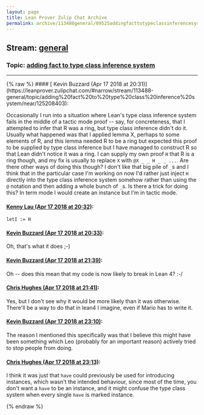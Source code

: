 ```yaml
---
layout: page
title: Lean Prover Zulip Chat Archive 
permalink: archive/113488general/09525addingfacttotypeclassinferencesystem.html
---
```


## Stream: [general](https://leanprover-community.github.io/archive/113488general/index.html)
### Topic: [adding fact to type class inference system](https://leanprover-community.github.io/archive/113488general/09525addingfacttotypeclassinferencesystem.html)

---

<base href="https://leanprover.zulipchat.com">
{% raw %}
#### [ Kevin Buzzard (Apr 17 2018 at 20:31)](https://leanprover.zulipchat.com/#narrow/stream/113488-general/topic/adding%20fact%20to%20type%20class%20inference%20system/near/125208403):
<p>Occasionally I run into a situation where Lean's type class inference system fails in the middle of a tactic mode proof -- say, for concreteness, that I attempted to infer that R was a ring, but type class inference didn't do it. Usually what happened was that I applied lemma X, perhaps to some elements of R, and this lemma needed R to be a ring but expected this proof to be supplied by type class inference but I have managed to construct R so that Lean didn't notice it was a ring. I can supply my own proof <code>H</code> that R is a ring though, and my fix is usually to replace <code>X</code> with <code>@X _ _ H _ _ ...</code>. Are there other ways of doing this though? I don't like that big pile of <code>_</code>s and I think that in the particular case I'm working on now I'd rather just inject <code>H</code> directly into the type class inference system somehow rather than using the <code>@</code> notation and then adding a whole bunch of <code>_</code>s. Is there a trick for doing this? In term mode I would create an instance but I'm in tactic mode.</p>

#### [ Kenny Lau (Apr 17 2018 at 20:32)](https://leanprover.zulipchat.com/#narrow/stream/113488-general/topic/adding%20fact%20to%20type%20class%20inference%20system/near/125208450):
<p><code>letI := H</code></p>

#### [ Kevin Buzzard (Apr 17 2018 at 20:33)](https://leanprover.zulipchat.com/#narrow/stream/113488-general/topic/adding%20fact%20to%20type%20class%20inference%20system/near/125208489):
<p>Oh, that's what it does ;-)</p>

#### [ Kevin Buzzard (Apr 17 2018 at 21:39)](https://leanprover.zulipchat.com/#narrow/stream/113488-general/topic/adding%20fact%20to%20type%20class%20inference%20system/near/125211480):
<p>Oh -- does this mean that my code is now likely to break in Lean 4? :-/</p>

#### [ Chris Hughes (Apr 17 2018 at 21:41)](https://leanprover.zulipchat.com/#narrow/stream/113488-general/topic/adding%20fact%20to%20type%20class%20inference%20system/near/125211571):
<p>Yes, but I don't see why it would be more likely than it was otherwise. There'll be a way to do that in lean4 I imagine, even if Mario has to write it.</p>

#### [ Kevin Buzzard (Apr 17 2018 at 23:10)](https://leanprover.zulipchat.com/#narrow/stream/113488-general/topic/adding%20fact%20to%20type%20class%20inference%20system/near/125215430):
<p>The reason I mentioned this specifically was that I believe this might have been something which Leo (probably for an important reason) actively tried to stop people from doing.</p>

#### [ Chris Hughes (Apr 17 2018 at 23:13)](https://leanprover.zulipchat.com/#narrow/stream/113488-general/topic/adding%20fact%20to%20type%20class%20inference%20system/near/125215510):
<p>I think it was just that <code>have</code> could previously be used for introducing instances, which wasn't the intended behaviour, since most of the time, you don't want a <code>have</code> to be an instance, and it might confuse the type class system when every single <code>have</code> is marked instance.</p>


{% endraw %}
